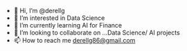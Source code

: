 - 👋 Hi, I’m @derellg
- 👀 I’m interested in Data Science
- 🌱 I’m currently learning AI for Finance
- 💞️ I’m looking to collaborate on ...Data Science/ AI projects
- 📫 How to reach me derellg86@gmail.com

<!---
derellg/derellg is a ✨ special ✨ repository because its `README.md` (this file) appears on your GitHub profile.
You can click the Preview link to take a look at your changes.
--->
